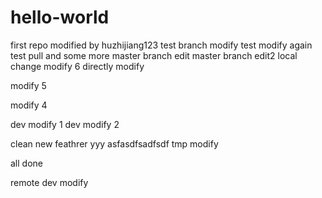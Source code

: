 # hello-world
first repo
modified by huzhijiang123
test branch modify
test modify again
test pull and some more
master branch edit
master branch edit2
local change
modify 6
directly modify


modify 5

modify 4

dev modify 1
dev modify 2

clean
new feathrer
yyy
asfasdfsadfsdf
tmp modify

all done

remote dev modify
